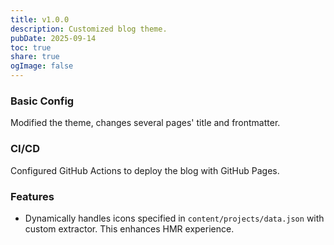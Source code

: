 ```yaml
---
title: v1.0.0
description: Customized blog theme.
pubDate: 2025-09-14
toc: true
share: true
ogImage: false
---
```


### Basic Config

Modified the theme, changes several pages' title and frontmatter.

### CI/CD

Configured GitHub Actions to deploy the blog with GitHub Pages.

### Features

- Dynamically handles icons specified in `content/projects/data.json` with custom extractor.
  This enhances HMR experience.
